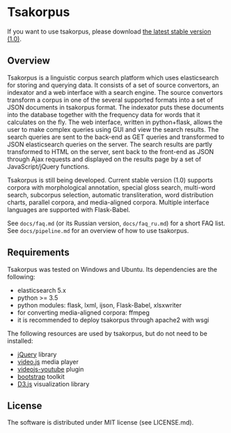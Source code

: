 # Tsakorpus

If you want to use tsakorpus, please download [the latest stable version (1.0)](https://bitbucket.org/tsakorpus/tsakonian_corpus_platform/get/1.0.zip).

## Overview

Tsakorpus is a linguistic corpus search platform which uses elasticsearch for storing and querying data. It consists of a set of source convertors, an indexator and a web interface with a search engine. The source convertors transform a corpus in one of the several supported formats into a set of JSON documents in tsakorpus format. The indexator puts these documents into the database together with the frequency data for words that it calculates on the fly. The web interface, written in python+flask, allows the user to make complex queries using GUI and view the search results. The search queries are sent to the back-end as GET queries and transformed to JSON elasticsearch queries on the server. The search results are partly transformed to HTML on the server, sent back to the front-end as JSON through Ajax requests and displayed on the results page by a set of JavaScript/jQuery functions.

Tsakorpus is still being developed. Current stable version (1.0) supports corpora with morphological annotation, special gloss search, multi-word search, subcorpus selection, automatic transliteration, word distribution charts, parallel corpora, and media-aligned corpora. Multiple interface languages are supported with Flask-Babel.

See ``docs/faq.md`` (or its Russian version, ``docs/faq_ru.md``) for a short FAQ list. See ``docs/pipeline.md`` for an overview of how to use tsakorpus.

## Requirements

Tsakorpus was tested on Windows and Ubuntu. Its dependencies are the following:

* elasticsearch 5.x
* python >= 3.5
* python modules: flask, lxml, ijson, Flask-Babel, xlsxwriter
* for converting media-aligned corpora: ffmpeg
* it is recommended to deploy tsakorpus through apache2 with wsgi

The following resources are used by tsakorpus, but do not need to be installed:

* [jQuery](https://jquery.com/) library
* [video.js](http://videojs.com/) media player
* [videojs-youtube](https://github.com/videojs/videojs-youtube) plugin
* [bootstrap](http://getbootstrap.com/) toolkit
* [D3.js](https://d3js.org/) visualization library

## License

The software is distributed under MIT license (see LICENSE.md).
